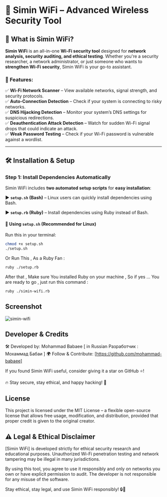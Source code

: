 # 🚀 Simin WiFi – Advanced Wireless Security Tool

## 📡 **What is Simin WiFi?**

**Simin WiFi** is an all-in-one **Wi-Fi security tool** designed for **network analysis, security auditing, and ethical testing**. Whether you're a security researcher, a network administrator, or just someone who wants to **strengthen Wi-Fi security**, Simin WiFi is your go-to assistant.

### 🌟 **Features:**

✅ **Wi-Fi Network Scanner** – View available networks, signal strength, and security protocols.  
✅ **Auto-Connection Detection** – Check if your system is connecting to risky networks.  
✅ **DNS Hijacking Detection** – Monitor your system’s DNS settings for suspicious redirections.  
✅ **Deauthentication Attack Detection** – Watch for sudden Wi-Fi signal drops that could indicate an attack.  
✅ **Weak Password Testing** – Check if your Wi-Fi password is vulnerable against a wordlist.

---

## 🛠️ **Installation & Setup**

### **Step 1: Install Dependencies Automatically**

Simin WiFi includes **two automated setup scripts** for **easy installation**:

**▶️ `setup.sh` (Bash)** – Linux users can quickly install dependencies using Bash.

**▶️ `setup.rb` (Ruby)** – Install dependencies using Ruby instead of Bash.

#### 🔧 **Using `setup.sh` (Recommended for Linux)**

Run this in your terminal:

```sh
chmod +x setup.sh
./setup.sh

```

Or Run This , As a Ruby Fan :

```sh
ruby ./setup.rb

```
After that , Make sure You installed Ruby on your machine , So if yes ... You are ready to go , just run this command :

```sh
ruby ./simin-wifi.rb
```

## Screenshot

![simin-wifi](https://github.com/user-attachments/assets/8ffeb394-c018-4824-a839-ae442e9c646a)


## Developer & Credits

🛠️ Developed by: Mohammad Babaee [ in Russian Разработчик : Мохаммад Бабаи ] 🌍 Follow & Contribute: [https://github.com/mohammad-babaee]

If you found Simin WiFi useful, consider giving it a star on GitHub ⭐!

🔥 Stay secure, stay ethical, and happy hacking! 🚀


## License

This project is licensed under the MIT License – a flexible open-source license that allows free usage, modification, and distribution, provided that proper credit is given to the original creator.

## ⚠️ Legal & Ethical Disclaimer

[Simin WiFi] is developed strictly for ethical security research and educational purposes. Unauthorized Wi-Fi penetration testing and network tampering may be illegal in many jurisdictions.

By using this tool, you agree to use it responsibly and only on networks you own or have explicit permission to audit. The developer is not responsible for any misuse of the software.

Stay ethical, stay legal, and use Simin WiFi responsibly! 🔒🚀


